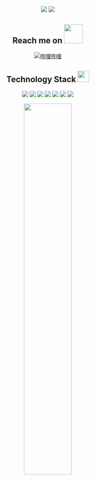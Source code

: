 <p align = "center">
  <img src = "https://github-readme-stats.vercel.app/api?username=
JustKanade&show_icons=true&theme=tokyonight&line_height=27">
  <img src = "https://github-readme-stats.vercel.app/api/top-langs/?username=
JustKanade&theme=radical">
</p>

<h2 align="center">Reach me on <img src="https://media.giphy.com/media/mGcNjsfWAjY5AEZNw6/giphy.gif" width="50"></h2>
<p align="center">
    <a href="https://space.bilibili.com/472292672" target="_blank">
        <img src="https://img.shields.io/badge/bilibili-%E5%93%94%E5%93%A9%E5%93%94%E5%93%A9-ff69b4" alt="哔哩哔哩">
    </a>
</p>
<p align="center">
<h2 align="center">Technology Stack <img src="https://media.giphy.com/media/WUlplcMpOCEmTGBtBW/giphy.gif" width="30"></h2>
</p>
<p align="center">
<img src="https://img.shields.io/badge/C-00599C?style=flat-square&logo=c&logoColor=white"/>
<img src="https://img.shields.io/badge/-java-E34A86?style=flat-square&logo=java"/>
<img src="https://img.shields.io/badge/-C++-00599C?style=flat-square&logo=c"/>
<img src="https://img.shields.io/badge/-HTML5-E34F26?style=flat-square&logo=html5&logoColor=white"/>
<img src="https://img.shields.io/badge/-CSS3-1572B6?style=flat-square&logo=css3"/>
<img src="https://img.shields.io/badge/-Bootstrap-563D7C?style=flat-square&logo=bootstrap"/>
<img src="https://img.shields.io/badge/-Heroku-430098?style=flat-square&logo=heroku"/>
</p>

<p align = "center">
<img width="50%" src="https://github-readme-streak-stats.herokuapp.com/?user=
JustKanade&show_icons=true&locale=en&layout=compact&theme=radical&line_height=0" />
</p>
